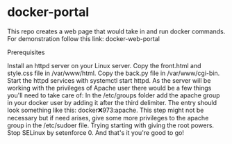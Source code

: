 # docker-portal
This repo creates a web page that would take in and run docker commands. For demonstration follow this link: docker-web-portal

Prerequisites

Install an httpd server on your Linux server.
Copy the front.html and style.css file in /var/www/html.
Copy the back.py file in /var/www/cgi-bin.
Start the httpd services with systemctl start httpd.
As the server will be working with the privileges of Apache user there would be a few things you'll need to take care of:
In the /etc/groups folder add the apache group in your docker user by adding it after the third delimiter. The entry should look something like this: docker:x:973:apache.
This step might not be necessary but if need arises, give some more privileges to the apache group in the /etc/sudoer file. Trying starting with giving the root powers.
Stop SELinux by setenforce 0.
And that's it you're good to go!

